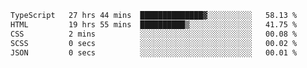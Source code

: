 <!--START_SECTION:waka-->

```txt
TypeScript   27 hrs 44 mins  ██████████████▓░░░░░░░░░░   58.13 %
HTML         19 hrs 55 mins  ██████████▒░░░░░░░░░░░░░░   41.75 %
CSS          2 mins          ░░░░░░░░░░░░░░░░░░░░░░░░░   00.08 %
SCSS         0 secs          ░░░░░░░░░░░░░░░░░░░░░░░░░   00.02 %
JSON         0 secs          ░░░░░░░░░░░░░░░░░░░░░░░░░   00.01 %
```

<!--END_SECTION:waka-->
